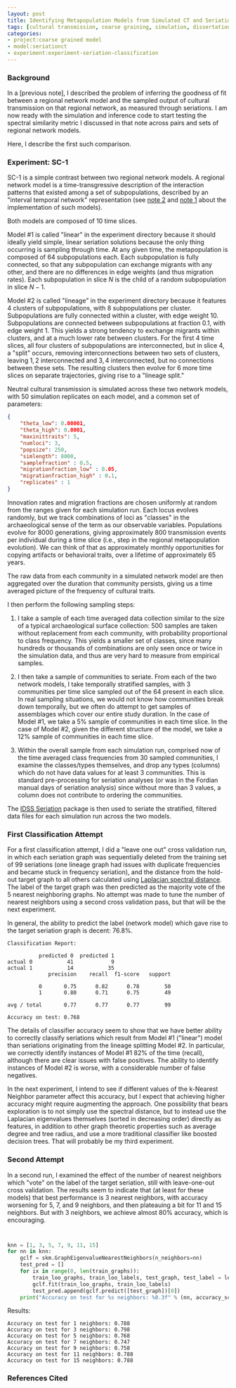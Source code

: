 ```yaml
---
layout: post
title: Identifying Metapopulation Models from Simulated CT and Seriations 
tags: [cultural transmission, coarse graining, simulation, dissertation, seriation, algorithms, ML]
categories:
- project:coarse grained model
- model:seriationct
- experiment:experiment-seriation-classification
---
```


### Background ###

In a [previous note], I described the problem of inferring the goodness of fit between a regional network model and the sampled output of cultural transmission on that regional network, as measured through seriations.  I am now ready with the simulation and inference code to start testing the spectral similarity metric I discussed in that note across pairs and sets of regional network models.  

Here, I describe the first such comparison.

### Experiment:  SC-1 ###

SC-1 is a simple contrast between two regional network models.  A regional network model is a time-transgressive description of the interaction patterns that existed among a set of subpopulations, described by an "interval temporal network" representation (see [note 2](http://notebook.madsenlab.org/project:coarse%20grained%20model/model:seriationct/experiment:experiment-seriationct/2014/11/28/more-temporal-networks-python.html) and [note 1](http://notebook.madsenlab.org/project:coarse%20grained%20model/model:seriationct/experiment:experiment-seriationct/2014/07/28/implementing-temporal-networks-in-python.html) about the implementation of such models).  

Both models are composed of 10 time slices.

Model #1 is called "linear" in the experiment directory because it should ideally yield simple, linear seriation solutions because the only thing occurring is sampling through time.  At any given time, the metapopulation is composed of 64 subpopulations each.  Each subpopulation is fully connected, so that any subpopulation can exchange migrants with any other, and there are no differences in edge weights (and thus migration rates).  Each subpopulation in slice $N$ is the child of a random subpopulation in slice $N-1$.  

Model #2 is called "lineage" in the experiment directory because it features 4 clusters of subpopulations, with 8 subpopulations per cluster.  Subpopulations are fully connected within a cluster, with edge weight 10.  Subpopulations are connected between subpopulations at fraction 0.1, with edge weight 1.  This yields a strong tendency to exchange migrants within clusters, and at a much lower rate between clusters.  For the first 4 time slices, all four clusters of subpopulations are interconnected, but in slice 4, a "split" occurs, removing interconnections between two sets of clusters, leaving ${1,2}$ interconnected and ${3,4}$ interconnected, but no connections between these sets.  The resulting clusters then evolve for 6 more time slices on separate trajectories, giving rise to a "lineage split."

Neutral cultural transmission is simulated across these two network models, with 50 simulation replicates on each model, and a common set of parameters:

```json
{
    "theta_low": 0.00001,
    "theta_high": 0.0001,
    "maxinittraits": 5,
    "numloci": 3,
    "popsize": 250,
    "simlength": 8000,
    "samplefraction" : 0.5,
    "migrationfraction_low" : 0.05,
    "migrationfraction_high" : 0.1,
    "replicates" : 1
}
```
Innovation rates and migration fractions are chosen uniformly at random from the ranges given for each simulation run.  Each locus evolves randomly, but we track combinations of loci as "classes" in the archaeological sense of the term as our observable variables.  Populations evolve for 8000 generations, giving approximately 800 transmission events per individual during a time slice (i.e., step in the regional metapopulation evolution).  We can think of that as approximately monthly opportunities for copying artifacts or behavioral traits, over a lifetime of approximately 65 years.

The raw data from each community in a simulated network model are then aggregated over the duration that community persists, giving us a time averaged picture of the frequency of cultural traits.  

I then perform the following sampling steps:

1.  I take a sample of each time averaged data collection similar to the size of a typical archaeological surface collection:  500 samples are taken without replacement from each community, with probability proportional to class frequency.  This yields a smaller set of classes, since many hundreds or thousands of combinations are only seen once or twice in the simulation data, and thus are very hard to measure from empirical samples.

2.  I then take a sample of communities to seriate.  From each of the two network models, I take temporally stratified samples, with 3 communities per time slice sampled out of the 64 present in each slice.  In real sampling situations, we would not know how communities break down temporally, but we often do attempt to get samples of assemblages which cover our entire study duration.  In the case of Model #1, we take a 5% sample of communities in each time slice.  In the case of Model #2, given the different structure of the model, we take a 12% sample of communities in each time slice.  

3.  Within the overall sample from each simulation run, comprised now of the time averaged class frequencies from 30 sampled communities, I examine the classes/types themselves, and drop any types (columns) which do not have data values for at least 3 communities.  This is standard pre-processing for seriation analyses (or was in the Fordian manual days of seriation analysis) since without more than 3 values, a column does not contribute to ordering the communities.  

The [IDSS Seriation](https://github.com/clipo/idss-seriation) package is then used to seriate the stratified, filtered data files for each simulation run across the two models.  

### First Classification Attempt ###

For a first classification attempt, I did a "leave one out" cross validation run, in which each seriation graph was sequentially deleted from the training set of 99 seriations (one lineage graph had issues with duplicate frequencies and became stuck in frequency seriation), and the distance from the hold-out target graph to all others calculated using [Laplacian spectral distance](http://notebook.madsenlab.org/project:coarse%20grained%20model/model:seriationct/experiment:experiment-seriationct/2016/01/26/quantifying-similarity-seriations.html).  The label of the target graph was then predicted as the majority vote of the 5 nearest neighboring graphs.  No attempt was made to tune the number of nearest neighbors using a second cross validation pass, but that will be the next experiment.

In general, the ability to predict the label (network model) which gave rise to the target seriation graph is decent:  76.8%.  

```
Classification Report:

          predicted 0  predicted 1
actual 0           41            9
actual 1           14           35
             precision    recall  f1-score   support

          0       0.75      0.82      0.78        50
          1       0.80      0.71      0.75        49

avg / total       0.77      0.77      0.77        99

Accuracy on test: 0.768
```

The details of classifier accuracy seem to show that we have better ability to correctly classify seriations which result from Model #1 ("linear") model than seriations originating from the lineage splitting Model #2.  In particular, we correctly identify instances of Model #1 82% of the time (recall), although there are clear issues with false positives.  The ability to identify instances of Model #2 is worse, with a considerable number of false negatives.  

In the next experiment, I intend to see if different values of the k-Nearest Neighbor parameter affect this accuracy, but I expect that achieving higher accuracy might require augmenting the approach.  One possibility that bears exploration is to not simply use the spectral distance, but to instead use the Laplacian eigenvalues themselves (sorted in decreasing order) directly as features, in addition to other graph theoretic properties such as average degree and tree radius, and use a more traditional classifier like boosted decision trees.  That will probably be my third experiment.  

### Second Attempt ###

In a second run, I examined the effect of the number of nearest neighbors which "vote" on the label of the target seriation, still with leave-one-out cross validation.  The results seem to indicate that (at least for these models) that best performance is 3 nearest neighbors, with accuracy worsening for 5, 7, and 9 neighbors, and then plateauing a bit for 11 and 15 neighbors.  But with 3 neighbors, we achieve almost 80% accuracy, which is encouraging.  

```python


knn = [1, 3, 5, 7, 9, 11, 15]
for nn in knn:
    gclf = skm.GraphEigenvalueNearestNeighbors(n_neighbors=nn)
    test_pred = []
    for ix in range(0, len(train_graphs)):
        train_loo_graphs, train_loo_labels, test_graph, test_label = leave_one_out_cv(ix, train_graphs, train_labels)
        gclf.fit(train_loo_graphs, train_loo_labels)
        test_pred.append(gclf.predict([test_graph])[0])
    print("Accuracy on test for %s neighbors: %0.3f" % (nn, accuracy_score(train_labels, test_pred)))
```

Results:

```    
Accuracy on test for 1 neighbors: 0.788
Accuracy on test for 3 neighbors: 0.798
Accuracy on test for 5 neighbors: 0.768
Accuracy on test for 7 neighbors: 0.747
Accuracy on test for 9 neighbors: 0.758
Accuracy on test for 11 neighbors: 0.788
Accuracy on test for 15 neighbors: 0.788
```


### References Cited ###

